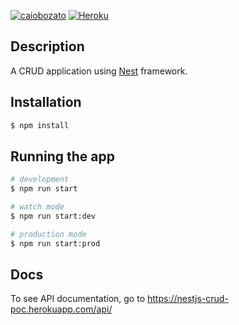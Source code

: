 [![caiobozato](https://circleci.com/gh/caiobozato/nestjs-mongo.svg?style=svg)](https://app.circleci.com/pipelines/github/caiobozato/nestjs-mongo)
[![Heroku](https://heroku-badge.herokuapp.com/?app=nestjs-crud-poc&style=flat)](https://heroku-badge.herokuapp.com)

## Description

A CRUD application using [Nest](https://github.com/nestjs/nest) framework.

## Installation

```bash
$ npm install
```

## Running the app

```bash
# development
$ npm run start

# watch mode
$ npm run start:dev

# production mode
$ npm run start:prod
```

## Docs

To see API documentation, go to https://nestjs-crud-poc.herokuapp.com/api/
